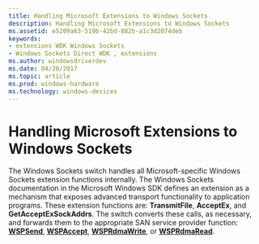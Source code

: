 ```yaml
---
title: Handling Microsoft Extensions to Windows Sockets
description: Handling Microsoft Extensions to Windows Sockets
ms.assetid: e5209a63-519b-42bd-882b-a1c3d2074deb
keywords:
- extensions WDK Windows Sockets
- Windows Sockets Direct WDK , extensions
ms.author: windowsdriverdev
ms.date: 04/20/2017
ms.topic: article
ms.prod: windows-hardware
ms.technology: windows-devices
---
```


# Handling Microsoft Extensions to Windows Sockets





The Windows Sockets switch handles all Microsoft-specific Windows Sockets extension functions internally. The Windows Sockets documentation in the Microsoft Windows SDK defines an extension as a mechanism that exposes advanced transport functionality to application programs. These extension functions are: **TransmitFile**, **AcceptEx**, and **GetAcceptExSockAddrs**. The switch converts these calls, as necessary, and forwards them to the appropriate SAN service provider function: [**WSPSend**](https://msdn.microsoft.com/library/windows/hardware/ff566316), [**WSPAccept**](https://msdn.microsoft.com/library/windows/hardware/ff566266), [**WSPRdmaWrite**](https://msdn.microsoft.com/library/windows/hardware/ff566306), or [**WSPRdmaRead**](https://msdn.microsoft.com/library/windows/hardware/ff566304).

 

 





